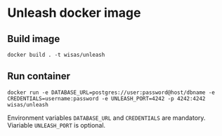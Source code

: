 # Unleash docker image

## Build image

`docker build . -t wisas/unleash`

## Run container

`docker run -e DATABASE_URL=postgres://user:password@host/dbname -e CREDENTIALS=username:password -e UNLEASH_PORT=4242 -p 4242:4242 wisas/unleash`

Environment variables `DATABASE_URL` and `CREDENTIALS` are mandatory. Viariable `UNLEASH_PORT` is optional.

